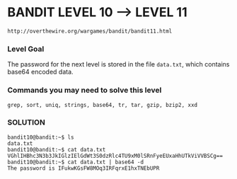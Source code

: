 # BANDIT LEVEL 10 --> LEVEL 11

```
http://overthewire.org/wargames/bandit/bandit11.html
```

### Level Goal

The password for the next level is stored in the file `data.txt`, which contains base64
encoded data.

### Commands you may need to solve this level

```
grep, sort, uniq, strings, base64, tr, tar, gzip, bzip2, xxd
```

### SOLUTION

```
bandit10@bandit:~$ ls
data.txt
bandit10@bandit:~$ cat data.txt
VGhlIHBhc3N3b3JkIGlzIElGdWt3S0dzRlc4TU9xM0lSRnFyeEUxaHhUTkViVVBSCg==
bandit10@bandit:~$ cat data.txt | base64 -d
The password is IFukwKGsFW8MOq3IRFqrxE1hxTNEbUPR
```
